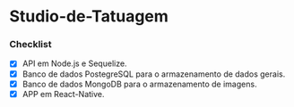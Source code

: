 # Studio-de-Tatuagem

### Checklist
- [x] API em Node.js e Sequelize.
- [x] Banco de dados PostegreSQL para o armazenamento de dados gerais.
- [x] Banco de dados MongoDB para o armazenamento de imagens.
- [x] APP em React-Native.